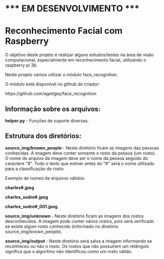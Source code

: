 # *** EM DESENVOLVIMENTO ***
# Reconhecimento Facial com Raspberry

<p>O objetivo deste projeto é realizar alguns estudos/testes na área de visão computacional, especialmente em reconhecimento facial, utilizando o raspberry pi 3b. </p>

<p>Neste projeto vamos utilizar o módulo face_recognition.</p>

<p>O módulo está disponível no github do criador: </p>

<p>https://github.com/ageitgey/face_recognition<p>

## Informação sobre os arquivos:

<p>  <b>helper.py </b> - Funções de suporte diversas.</p>


## Estrutura dos diretórios:

<p> <b>source_img/known_people </b>- Neste diretório ficam as imagens das pessoas conhecidas. A imagem deve conter somente o rosto da pessoa (um rosto). O nome do arquivo da imagem deve ser o nome da pessoa seguido do caractere "#". Todo o texto que estiver antes do "#" será o nome utilizado para a classificação do rosto.</p>
<p> Exemplo de nomes de arquivos válidos: </p>
	<p> <b>charles#.jpeg</b></p>
	<p> <b>charles_sodre#.jpeg</b></p>
	<p> <b>charles_sodre#_001.jpeg</b></p>



<p> <b>source_img/unknown </b>- Neste diretório ficam as imagens dos rostos desconhecidos. A imagem pode conter vários rostos, pois será verificado se existe algum rosto conhecido (informado no diretório source_img/known_people).</p>


<p> <b>source_img/output </b>- Neste diretório será salva a imagem informando se reconheceu ou não o rosto. Os rostos que não possuírem um retângulo significa que o algoritmo não identificou como um rosto válido.</p>
